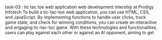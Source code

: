 task-03 : tic tac toe web application
web development intership at Prodigy Infotech 
To build a tic-tac-toe web application, you can use HTML, CSS, and JavaScript. By implementing functions to handle user clicks, track game state, and check for winning conditions, you can create an interactive and engaging tic-tac-toc game. With these technologies and functionalities, users can play against each other or against an Al opponent, aiming to get
